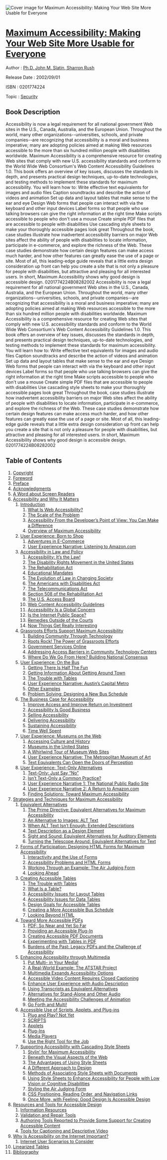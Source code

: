 ![Cover image for Maximum Accessibility: Making Your Web Site More Usable for Everyone](https://imgdetail.ebookreading.net/cover/cover/security/EB0201774224.jpg)

[Maximum Accessibility: Making Your Web Site More Usable for Everyone](https://ebookreading.net/view/book/Maximum+Accessibility%3A+Making+Your+Web+Site+More+Usable+for+Everyone-EB0201774224_1.html "Maximum Accessibility: Making Your Web Site More Usable for Everyone")
====================================================================================================================

Author : [Ph.D. John M. Slatin](https://ebookreading.net/search/author/Ph.D.+John+M.+Slatin),[ Sharron Rush](https://ebookreading.net/search/author/+Sharron+Rush)

Release Date : 2002/09/01

ISBN : 0201774224

Topic : [Security](https://ebookreading.net/search/category/security)

Book Description
-----------------

Accessibility is now a legal requirement for all national government Web sites in the U.S., Canada, Australia, and the European Union. Throughout the world, many other organizations--universities, schools, and private companies--are recognizing that accessibility is a moral and business imperative; many are adopting policies aimed at making Web resources accessible to the more than six hundred million people with disabilities worldwide.
Maximum Accessibility is a comprehensive resource for creating Web sites that comply with new U.S. accessibility standards and conform to the World Wide Web Consortium's Web Content Accessibility Guidelines 1.0. This book offers an overview of key issues, discusses the standards in depth, and presents practical design techniques, up-to-date technologies, and testing methods to implement these standards for maximum accessibility. You will learn how to:
Write effective text equivalents for images and audio files
Caption soundtracks and describe the action of videos and animation
Set up data and layout tables that make sense to the ear and eye
Design Web forms that people can interact with via the keyboard and other input devices
Label forms so that people who use talking browsers can give the right information at the right time
Make scripts accessible to people who don't use a mouse
Create simple PDF files that are accessible to people with disabilities
Use cascading style sheets to make your thoroughly accessible pages look great
Throughout the book, case studies illustrate how inadvertent accessibility barriers on major Web sites affect the ability of people with disabilities to locate information, participate in e-commerce, and explore the richness of the Web. These case studies demonstrate how certain design features can make access much harder, and how other features can greatly ease the use of a page or site.
Most of all, this leading-edge guide reveals that a little extra design consideration up front can help you create a site that is not only a pleasure for people with disabilities, but attractive and pleasing for all interested users. In short, Maximum Accessibility shows why good design is accessible design.
 0201774224B08282002
              Accessibility is now a legal requirement for all national government Web sites in the U.S., Canada, Australia, and the European Union. Throughout the world, many other organizations--universities, schools, and private companies--are recognizing that accessibility is a moral and business imperative; many are adopting policies aimed at making Web resources accessible to the more than six hundred million people with disabilities worldwide.
Maximum Accessibility is a comprehensive resource for creating Web sites that comply with new U.S. accessibility standards and conform to the World Wide Web Consortium's Web Content Accessibility Guidelines 1.0. This book offers an overview of key issues, discusses the standards in depth, and presents practical design techniques, up-to-date technologies, and testing methods to implement these standards for maximum accessibility. You will learn how to:
Write effective text equivalents for images and audio files
Caption soundtracks and describe the action of videos and animation
Set up data and layout tables that make sense to the ear and eye
Design Web forms that people can interact with via the keyboard and other input devices
Label forms so that people who use talking browsers can give the right information at the right time
Make scripts accessible to people who don't use a mouse
Create simple PDF files that are accessible to people with disabilities
Use cascading style sheets to make your thoroughly accessible pages look great
Throughout the book, case studies illustrate how inadvertent accessibility barriers on major Web sites affect the ability of people with disabilities to locate information, participate in e-commerce, and explore the richness of the Web. These case studies demonstrate how certain design features can make access much harder, and how other features can greatly ease the use of a page or site.
Most of all, this leading-edge guide reveals that a little extra design consideration up front can help you create a site that is not only a pleasure for people with disabilities, but attractive and pleasing for all interested users. In short, Maximum Accessibility shows why good design is accessible design.
 0201774224B08282002
              
Table of Contents
-----------------

1. [Copyright](https://ebookreading.net/view/book/Maximum+Accessibility%3A+Making+Your+Web+Site+More+Usable+for+Everyone-EB0201774224_1.html)
1. [Foreword](https://ebookreading.net/view/book/Maximum+Accessibility%3A+Making+Your+Web+Site+More+Usable+for+Everyone-EB0201774224_2.html)
1. [Preface](https://ebookreading.net/view/book/Maximum+Accessibility%3A+Making+Your+Web+Site+More+Usable+for+Everyone-EB0201774224_3.html)
1. [Acknowledgments](https://ebookreading.net/view/book/Maximum+Accessibility%3A+Making+Your+Web+Site+More+Usable+for+Everyone-EB0201774224_5.html)
1. [A Word about Screen Readers](https://ebookreading.net/view/book/Maximum+Accessibility%3A+Making+Your+Web+Site+More+Usable+for+Everyone-EB0201774224_0.html)
1. [Accessibility and Why It Matters](https://ebookreading.net/view/book/Maximum+Accessibility%3A+Making+Your+Web+Site+More+Usable+for+Everyone-EB0201774224_0.html)
    1. [Introduction](https://ebookreading.net/view/book/Maximum+Accessibility%3A+Making+Your+Web+Site+More+Usable+for+Everyone-EB0201774224_0.html)
        1. [What Is Web Accessibility?](https://ebookreading.net/view/book/Maximum+Accessibility%3A+Making+Your+Web+Site+More+Usable+for+Everyone-EB0201774224_0.html)
        1. [The Scale of the Problem](https://ebookreading.net/view/book/Maximum+Accessibility%3A+Making+Your+Web+Site+More+Usable+for+Everyone-EB0201774224_0.html)
        1. [Accessibility From the Developer’s Point of View: You Can Make a Difference](https://ebookreading.net/view/book/Maximum+Accessibility%3A+Making+Your+Web+Site+More+Usable+for+Everyone-EB0201774224_0.html)
        1. [Overview of Maximum Accessibility](https://ebookreading.net/view/book/Maximum+Accessibility%3A+Making+Your+Web+Site+More+Usable+for+Everyone-EB0201774224_0.html)
    1. [User Experience: Born to Shop](https://ebookreading.net/view/book/Maximum+Accessibility%3A+Making+Your+Web+Site+More+Usable+for+Everyone-EB0201774224_0.html)
        1. [Adventures in E-Commerce](https://ebookreading.net/view/book/Maximum+Accessibility%3A+Making+Your+Web+Site+More+Usable+for+Everyone-EB0201774224_0.html)
        1. [User Experience Narrative: Listening to Amazon.com](https://ebookreading.net/view/book/Maximum+Accessibility%3A+Making+Your+Web+Site+More+Usable+for+Everyone-EB0201774224_0.html)
    1. [Accessibility in Law and Policy](https://ebookreading.net/view/book/Maximum+Accessibility%3A+Making+Your+Web+Site+More+Usable+for+Everyone-EB0201774224_0.html)
        1. [Accessibility: It’s the Law!](https://ebookreading.net/view/book/Maximum+Accessibility%3A+Making+Your+Web+Site+More+Usable+for+Everyone-EB0201774224_0.html)
        1. [The Disability Rights Movement in the United States](https://ebookreading.net/view/book/Maximum+Accessibility%3A+Making+Your+Web+Site+More+Usable+for+Everyone-EB0201774224_0.html)
        1. [The Rehabilitation Act](https://ebookreading.net/view/book/Maximum+Accessibility%3A+Making+Your+Web+Site+More+Usable+for+Everyone-EB0201774224_0.html)
        1. [Educational Mandates](https://ebookreading.net/view/book/Maximum+Accessibility%3A+Making+Your+Web+Site+More+Usable+for+Everyone-EB0201774224_0.html)
        1. [The Evolution of Law in Changing Society](https://ebookreading.net/view/book/Maximum+Accessibility%3A+Making+Your+Web+Site+More+Usable+for+Everyone-EB0201774224_0.html)
        1. [The Americans with Disabilities Act](https://ebookreading.net/view/book/Maximum+Accessibility%3A+Making+Your+Web+Site+More+Usable+for+Everyone-EB0201774224_0.html)
        1. [The Telecommunications Act](https://ebookreading.net/view/book/Maximum+Accessibility%3A+Making+Your+Web+Site+More+Usable+for+Everyone-EB0201774224_0.html)
        1. [Section 508 of the Rehabilitation Act](https://ebookreading.net/view/book/Maximum+Accessibility%3A+Making+Your+Web+Site+More+Usable+for+Everyone-EB0201774224_0.html)
        1. [The U.S. Access Board](https://ebookreading.net/view/book/Maximum+Accessibility%3A+Making+Your+Web+Site+More+Usable+for+Everyone-EB0201774224_0.html)
        1. [Web Content Accessibility Guidelines](https://ebookreading.net/view/book/Maximum+Accessibility%3A+Making+Your+Web+Site+More+Usable+for+Everyone-EB0201774224_0.html)
        1. [Accessibility Is a Global Concern](https://ebookreading.net/view/book/Maximum+Accessibility%3A+Making+Your+Web+Site+More+Usable+for+Everyone-EB0201774224_0.html)
        1. [Is the Internet Public Space?](https://ebookreading.net/view/book/Maximum+Accessibility%3A+Making+Your+Web+Site+More+Usable+for+Everyone-EB0201774224_0.html)
        1. [Remedies Outside of the Courts](https://ebookreading.net/view/book/Maximum+Accessibility%3A+Making+Your+Web+Site+More+Usable+for+Everyone-EB0201774224_0.html)
        1. [Now Things Get Really Interesting](https://ebookreading.net/view/book/Maximum+Accessibility%3A+Making+Your+Web+Site+More+Usable+for+Everyone-EB0201774224_0.html)
    1. [Grassroots Efforts Support Maximum Accessibility](https://ebookreading.net/view/book/Maximum+Accessibility%3A+Making+Your+Web+Site+More+Usable+for+Everyone-EB0201774224_0.html)
        1. [Building Community Through Technology](https://ebookreading.net/view/book/Maximum+Accessibility%3A+Making+Your+Web+Site+More+Usable+for+Everyone-EB0201774224_0.html)
        1. [Roots Rock! The Power of Grassroots Efforts](https://ebookreading.net/view/book/Maximum+Accessibility%3A+Making+Your+Web+Site+More+Usable+for+Everyone-EB0201774224_0.html)
        1. [Government Services Online](https://ebookreading.net/view/book/Maximum+Accessibility%3A+Making+Your+Web+Site+More+Usable+for+Everyone-EB0201774224_0.html)
        1. [Addressing Access Barriers in Community Technology Centers](https://ebookreading.net/view/book/Maximum+Accessibility%3A+Making+Your+Web+Site+More+Usable+for+Everyone-EB0201774224_0.html)
        1. [Where Do We Go From Here? Building National Consensus](https://ebookreading.net/view/book/Maximum+Accessibility%3A+Making+Your+Web+Site+More+Usable+for+Everyone-EB0201774224_0.html)
    1. [User Experience: On the Bus](https://ebookreading.net/view/book/Maximum+Accessibility%3A+Making+Your+Web+Site+More+Usable+for+Everyone-EB0201774224_0.html)
        1. [Getting There Is Half The Fun](https://ebookreading.net/view/book/Maximum+Accessibility%3A+Making+Your+Web+Site+More+Usable+for+Everyone-EB0201774224_0.html)
        1. [Getting Information About Getting Around Town](https://ebookreading.net/view/book/Maximum+Accessibility%3A+Making+Your+Web+Site+More+Usable+for+Everyone-EB0201774224_0.html)
        1. [The Trouble with Tables](https://ebookreading.net/view/book/Maximum+Accessibility%3A+Making+Your+Web+Site+More+Usable+for+Everyone-EB0201774224_0.html)
        1. [User Experience Narrative: Austin’s Capital Metro](https://ebookreading.net/view/book/Maximum+Accessibility%3A+Making+Your+Web+Site+More+Usable+for+Everyone-EB0201774224_0.html)
        1. [Other Examples](https://ebookreading.net/view/book/Maximum+Accessibility%3A+Making+Your+Web+Site+More+Usable+for+Everyone-EB0201774224_0.html)
        1. [Problem Solving: Designing a New Bus Schedule](https://ebookreading.net/view/book/Maximum+Accessibility%3A+Making+Your+Web+Site+More+Usable+for+Everyone-EB0201774224_0.html)
    1. [The Business Case for Accessibility](https://ebookreading.net/view/book/Maximum+Accessibility%3A+Making+Your+Web+Site+More+Usable+for+Everyone-EB0201774224_0.html)
        1. [Improve Access and Improve Return on Investment](https://ebookreading.net/view/book/Maximum+Accessibility%3A+Making+Your+Web+Site+More+Usable+for+Everyone-EB0201774224_0.html)
        1. [Accessibility Is Good Business](https://ebookreading.net/view/book/Maximum+Accessibility%3A+Making+Your+Web+Site+More+Usable+for+Everyone-EB0201774224_0.html)
        1. [Selling Accessibility](https://ebookreading.net/view/book/Maximum+Accessibility%3A+Making+Your+Web+Site+More+Usable+for+Everyone-EB0201774224_0.html)
        1. [Delivering Accessibility](https://ebookreading.net/view/book/Maximum+Accessibility%3A+Making+Your+Web+Site+More+Usable+for+Everyone-EB0201774224_0.html)
        1. [Sustaining Accessibility](https://ebookreading.net/view/book/Maximum+Accessibility%3A+Making+Your+Web+Site+More+Usable+for+Everyone-EB0201774224_0.html)
        1. [Time Well Spent](https://ebookreading.net/view/book/Maximum+Accessibility%3A+Making+Your+Web+Site+More+Usable+for+Everyone-EB0201774224_0.html)
    1. [User Experience: Museums on the Web](https://ebookreading.net/view/book/Maximum+Accessibility%3A+Making+Your+Web+Site+More+Usable+for+Everyone-EB0201774224_0.html)
        1. [Accessing Culture and History](https://ebookreading.net/view/book/Maximum+Accessibility%3A+Making+Your+Web+Site+More+Usable+for+Everyone-EB0201774224_0.html)
        1. [Museums in the United States](https://ebookreading.net/view/book/Maximum+Accessibility%3A+Making+Your+Web+Site+More+Usable+for+Everyone-EB0201774224_0.html)
        1. [A Whirlwind Tour of Museum Web Sites](https://ebookreading.net/view/book/Maximum+Accessibility%3A+Making+Your+Web+Site+More+Usable+for+Everyone-EB0201774224_0.html)
        1. [User Experience Narrative: The Metropolitan Museum of Art](https://ebookreading.net/view/book/Maximum+Accessibility%3A+Making+Your+Web+Site+More+Usable+for+Everyone-EB0201774224_0.html)
        1. [Text Equivalents Can Open the Doors of Perception](https://ebookreading.net/view/book/Maximum+Accessibility%3A+Making+Your+Web+Site+More+Usable+for+Everyone-EB0201774224_0.html)
    1. [User Experience: Text-Only Alternatives](https://ebookreading.net/view/book/Maximum+Accessibility%3A+Making+Your+Web+Site+More+Usable+for+Everyone-EB0201774224_0.html)
        1. [Text-Only: Just Say “No”](https://ebookreading.net/view/book/Maximum+Accessibility%3A+Making+Your+Web+Site+More+Usable+for+Everyone-EB0201774224_0.html)
        1. [Isn’t Text-Only a Common Practice?](https://ebookreading.net/view/book/Maximum+Accessibility%3A+Making+Your+Web+Site+More+Usable+for+Everyone-EB0201774224_0.html)
        1. [User Experience Narrative 1: The National Public Radio Site](https://ebookreading.net/view/book/Maximum+Accessibility%3A+Making+Your+Web+Site+More+Usable+for+Everyone-EB0201774224_0.html)
        1. [User Experience Narrative 2: A Return to Amazon.com](https://ebookreading.net/view/book/Maximum+Accessibility%3A+Making+Your+Web+Site+More+Usable+for+Everyone-EB0201774224_0.html)
        1. [Finding Solutions: Toward Maximum Accessibility](https://ebookreading.net/view/book/Maximum+Accessibility%3A+Making+Your+Web+Site+More+Usable+for+Everyone-EB0201774224_0.html)
1. [Strategies and Techniques for Maximum Accessibility](https://ebookreading.net/view/book/Maximum+Accessibility%3A+Making+Your+Web+Site+More+Usable+for+Everyone-EB0201774224_0.html)
    1. [Equivalent Alternatives](https://ebookreading.net/view/book/Maximum+Accessibility%3A+Making+Your+Web+Site+More+Usable+for+Everyone-EB0201774224_0.html)
        1. [The Prime Directive: Equivalent Alternatives for Maximum Accessibility](https://ebookreading.net/view/book/Maximum+Accessibility%3A+Making+Your+Web+Site+More+Usable+for+Everyone-EB0201774224_0.html)
        1. [An Alternative to Images: ALT Text](https://ebookreading.net/view/book/Maximum+Accessibility%3A+Making+Your+Web+Site+More+Usable+for+Everyone-EB0201774224_0.html)
        1. [When ALT Text Isn’t Enough: Extended Descriptions](https://ebookreading.net/view/book/Maximum+Accessibility%3A+Making+Your+Web+Site+More+Usable+for+Everyone-EB0201774224_0.html)
        1. [Text Description as a Design Element](https://ebookreading.net/view/book/Maximum+Accessibility%3A+Making+Your+Web+Site+More+Usable+for+Everyone-EB0201774224_0.html)
        1. [Sight and Sound: Equivalent Alternatives for Auditory Elements](https://ebookreading.net/view/book/Maximum+Accessibility%3A+Making+Your+Web+Site+More+Usable+for+Everyone-EB0201774224_0.html)
        1. [Turning the Telescope Around: Equivalent Alternatives for Text](https://ebookreading.net/view/book/Maximum+Accessibility%3A+Making+Your+Web+Site+More+Usable+for+Everyone-EB0201774224_0.html)
    1. [Forms of Participation: Designing HTML Forms for Maximum Accessibility](https://ebookreading.net/view/book/Maximum+Accessibility%3A+Making+Your+Web+Site+More+Usable+for+Everyone-EB0201774224_0.html)
        1. [Interactivity and the Use of Forms](https://ebookreading.net/view/book/Maximum+Accessibility%3A+Making+Your+Web+Site+More+Usable+for+Everyone-EB0201774224_0.html)
        1. [Accessibility Problems and HTML Forms](https://ebookreading.net/view/book/Maximum+Accessibility%3A+Making+Your+Web+Site+More+Usable+for+Everyone-EB0201774224_0.html)
        1. [Working Through an Example: The Air Judging Form](https://ebookreading.net/view/book/Maximum+Accessibility%3A+Making+Your+Web+Site+More+Usable+for+Everyone-EB0201774224_0.html)
        1. [Looking Ahead](https://ebookreading.net/view/book/Maximum+Accessibility%3A+Making+Your+Web+Site+More+Usable+for+Everyone-EB0201774224_0.html)
    1. [Creating Accessible Tables](https://ebookreading.net/view/book/Maximum+Accessibility%3A+Making+Your+Web+Site+More+Usable+for+Everyone-EB0201774224_0.html)
        1. [The Trouble with Tables](https://ebookreading.net/view/book/Maximum+Accessibility%3A+Making+Your+Web+Site+More+Usable+for+Everyone-EB0201774224_0.html)
        1. [What Is a Table?](https://ebookreading.net/view/book/Maximum+Accessibility%3A+Making+Your+Web+Site+More+Usable+for+Everyone-EB0201774224_0.html)
        1. [Accessibility Issues for Layout Tables](https://ebookreading.net/view/book/Maximum+Accessibility%3A+Making+Your+Web+Site+More+Usable+for+Everyone-EB0201774224_0.html)
        1. [Accessibility Issues for Data Tables](https://ebookreading.net/view/book/Maximum+Accessibility%3A+Making+Your+Web+Site+More+Usable+for+Everyone-EB0201774224_0.html)
        1. [Design Goals for Accessible Tables](https://ebookreading.net/view/book/Maximum+Accessibility%3A+Making+Your+Web+Site+More+Usable+for+Everyone-EB0201774224_0.html)
        1. [Creating a More Accessible Bus Schedule](https://ebookreading.net/view/book/Maximum+Accessibility%3A+Making+Your+Web+Site+More+Usable+for+Everyone-EB0201774224_0.html)
        1. [Looking Beyond HTML](https://ebookreading.net/view/book/Maximum+Accessibility%3A+Making+Your+Web+Site+More+Usable+for+Everyone-EB0201774224_0.html)
    1. [Toward More Accessible PDFs](https://ebookreading.net/view/book/Maximum+Accessibility%3A+Making+Your+Web+Site+More+Usable+for+Everyone-EB0201774224_0.html)
        1. [PDF: So Near and Yet So Far](https://ebookreading.net/view/book/Maximum+Accessibility%3A+Making+Your+Web+Site+More+Usable+for+Everyone-EB0201774224_0.html)
        1. [Providing an Accessible Plug-In](https://ebookreading.net/view/book/Maximum+Accessibility%3A+Making+Your+Web+Site+More+Usable+for+Everyone-EB0201774224_0.html)
        1. [Creating Accessible PDF Documents](https://ebookreading.net/view/book/Maximum+Accessibility%3A+Making+Your+Web+Site+More+Usable+for+Everyone-EB0201774224_0.html)
        1. [Experimenting with Tables in PDF](https://ebookreading.net/view/book/Maximum+Accessibility%3A+Making+Your+Web+Site+More+Usable+for+Everyone-EB0201774224_0.html)
        1. [Burdens of the Past: Legacy PDFs and the Challenge of Accessibility](https://ebookreading.net/view/book/Maximum+Accessibility%3A+Making+Your+Web+Site+More+Usable+for+Everyone-EB0201774224_0.html)
    1. [Enhancing Accessibility through Multimedia](https://ebookreading.net/view/book/Maximum+Accessibility%3A+Making+Your+Web+Site+More+Usable+for+Everyone-EB0201774224_0.html)
        1. [Put Multi- in Your Media!](https://ebookreading.net/view/book/Maximum+Accessibility%3A+Making+Your+Web+Site+More+Usable+for+Everyone-EB0201774224_0.html)
        1. [A Real-World Example: The ATSTAR Project](https://ebookreading.net/view/book/Maximum+Accessibility%3A+Making+Your+Web+Site+More+Usable+for+Everyone-EB0201774224_0.html)
        1. [Multimedia Expands Accessibility Options](https://ebookreading.net/view/book/Maximum+Accessibility%3A+Making+Your+Web+Site+More+Usable+for+Everyone-EB0201774224_0.html)
        1. [Accessible Video Content Requires Closed Captioning](https://ebookreading.net/view/book/Maximum+Accessibility%3A+Making+Your+Web+Site+More+Usable+for+Everyone-EB0201774224_0.html)
        1. [Enhance User Experience with Audio Description](https://ebookreading.net/view/book/Maximum+Accessibility%3A+Making+Your+Web+Site+More+Usable+for+Everyone-EB0201774224_0.html)
        1. [Using Transcripts as Equivalent Alternatives](https://ebookreading.net/view/book/Maximum+Accessibility%3A+Making+Your+Web+Site+More+Usable+for+Everyone-EB0201774224_0.html)
        1. [Alternatives for Stand-Alone and Other Audio](https://ebookreading.net/view/book/Maximum+Accessibility%3A+Making+Your+Web+Site+More+Usable+for+Everyone-EB0201774224_0.html)
        1. [Meeting the Accessibility Challenges of Animation](https://ebookreading.net/view/book/Maximum+Accessibility%3A+Making+Your+Web+Site+More+Usable+for+Everyone-EB0201774224_0.html)
        1. [Go Forth and Multi!](https://ebookreading.net/view/book/Maximum+Accessibility%3A+Making+Your+Web+Site+More+Usable+for+Everyone-EB0201774224_0.html)
    1. [Accessible Use of Scripts, Applets, and Plug-ins](https://ebookreading.net/view/book/Maximum+Accessibility%3A+Making+Your+Web+Site+More+Usable+for+Everyone-EB0201774224_0.html)
        1. [Plug and Play? Not Yet](https://ebookreading.net/view/book/Maximum+Accessibility%3A+Making+Your+Web+Site+More+Usable+for+Everyone-EB0201774224_0.html)
        1. [SCRIPTS](https://ebookreading.net/view/book/Maximum+Accessibility%3A+Making+Your+Web+Site+More+Usable+for+Everyone-EB0201774224_0.html)
        1. [Applets](https://ebookreading.net/view/book/Maximum+Accessibility%3A+Making+Your+Web+Site+More+Usable+for+Everyone-EB0201774224_0.html)
        1. [Plug-Ins](https://ebookreading.net/view/book/Maximum+Accessibility%3A+Making+Your+Web+Site+More+Usable+for+Everyone-EB0201774224_0.html)
        1. [Media Players](https://ebookreading.net/view/book/Maximum+Accessibility%3A+Making+Your+Web+Site+More+Usable+for+Everyone-EB0201774224_0.html)
        1. [Use the Right Tool for the Job](https://ebookreading.net/view/book/Maximum+Accessibility%3A+Making+Your+Web+Site+More+Usable+for+Everyone-EB0201774224_0.html)
    1. [Supporting Accessibility with Cascading Style Sheets](https://ebookreading.net/view/book/Maximum+Accessibility%3A+Making+Your+Web+Site+More+Usable+for+Everyone-EB0201774224_0.html)
        1. [Stylin’ for Maximum Accessibility](https://ebookreading.net/view/book/Maximum+Accessibility%3A+Making+Your+Web+Site+More+Usable+for+Everyone-EB0201774224_0.html)
        1. [Beneath the Visual Aspects of the Web](https://ebookreading.net/view/book/Maximum+Accessibility%3A+Making+Your+Web+Site+More+Usable+for+Everyone-EB0201774224_0.html)
        1. [The Advantages of Using Style Sheets](https://ebookreading.net/view/book/Maximum+Accessibility%3A+Making+Your+Web+Site+More+Usable+for+Everyone-EB0201774224_0.html)
        1. [A Different Approach to Design](https://ebookreading.net/view/book/Maximum+Accessibility%3A+Making+Your+Web+Site+More+Usable+for+Everyone-EB0201774224_0.html)
        1. [Methods of Associating Style Sheets with Documents](https://ebookreading.net/view/book/Maximum+Accessibility%3A+Making+Your+Web+Site+More+Usable+for+Everyone-EB0201774224_0.html)
        1. [Using Style Sheets to Enhance Accessibility for People with Low Vision or Cognitive Disabilities](https://ebookreading.net/view/book/Maximum+Accessibility%3A+Making+Your+Web+Site+More+Usable+for+Everyone-EB0201774224_0.html)
        1. [Styling the Air Judging Form](https://ebookreading.net/view/book/Maximum+Accessibility%3A+Making+Your+Web+Site+More+Usable+for+Everyone-EB0201774224_0.html)
        1. [CSS Positioning, Reading Order, and Navigation Links](https://ebookreading.net/view/book/Maximum+Accessibility%3A+Making+Your+Web+Site+More+Usable+for+Everyone-EB0201774224_0.html)
        1. [Once More, with Feeling: Good Design Is Accessible Design](https://ebookreading.net/view/book/Maximum+Accessibility%3A+Making+Your+Web+Site+More+Usable+for+Everyone-EB0201774224_0.html)
1. [Resources and Tools for Accessible Design](https://ebookreading.net/view/book/Maximum+Accessibility%3A+Making+Your+Web+Site+More+Usable+for+Everyone-EB0201774224_0.html)
    1. [Information Resources](https://ebookreading.net/view/book/Maximum+Accessibility%3A+Making+Your+Web+Site+More+Usable+for+Everyone-EB0201774224_0.html)
    1. [Validation and Repair Tools](https://ebookreading.net/view/book/Maximum+Accessibility%3A+Making+Your+Web+Site+More+Usable+for+Everyone-EB0201774224_0.html)
    1. [Authoring Tools Reported to Provide Some Support for Creating Accessible Content](https://ebookreading.net/view/book/Maximum+Accessibility%3A+Making+Your+Web+Site+More+Usable+for+Everyone-EB0201774224_0.html)
    1. [Tools for Captioning and Descriptive Video](https://ebookreading.net/view/book/Maximum+Accessibility%3A+Making+Your+Web+Site+More+Usable+for+Everyone-EB0201774224_0.html)
1. [Why Is Accessibility on the Internet Important?](https://ebookreading.net/view/book/Maximum+Accessibility%3A+Making+Your+Web+Site+More+Usable+for+Everyone-EB0201774224_0.html)
    1. [Internet User Scenarios to Consider](https://ebookreading.net/view/book/Maximum+Accessibility%3A+Making+Your+Web+Site+More+Usable+for+Everyone-EB0201774224_0.html)
1. [Linearized Tables](https://ebookreading.net/view/book/Maximum+Accessibility%3A+Making+Your+Web+Site+More+Usable+for+Everyone-EB0201774224_0.html)
1. [Bibliography](https://ebookreading.net/view/book/Maximum+Accessibility%3A+Making+Your+Web+Site+More+Usable+for+Everyone-EB0201774224_0.html)
